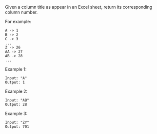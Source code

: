 Given a column title as appear in an Excel sheet, return its corresponding column number.

For example:

    A -> 1
    B -> 2
    C -> 3
    ...
    Z -> 26
    AA -> 27
    AB -> 28 
    ...
Example 1:
```
Input: "A"
Output: 1
```
Example 2:
```
Input: "AB"
Output: 28
```
Example 3:
```
Input: "ZY"
Output: 701
```